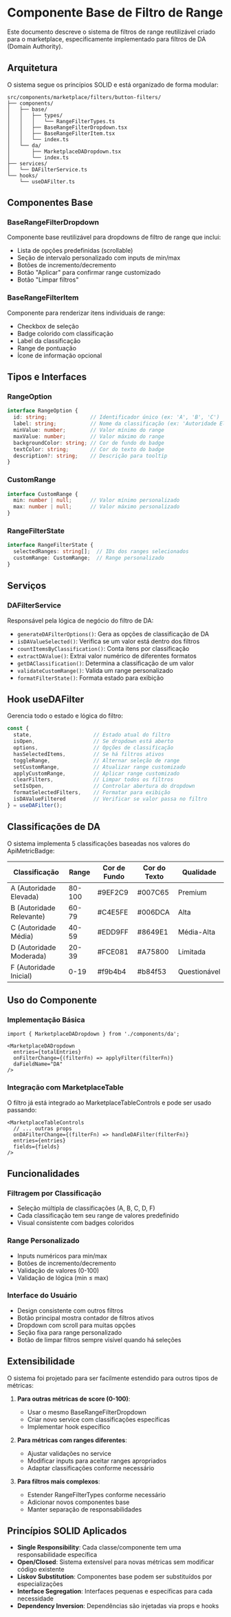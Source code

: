# Componente Base de Filtro de Range

Este documento descreve o sistema de filtros de range reutilizável criado para o marketplace, especificamente implementado para filtros de DA (Domain Authority).

## Arquitetura

O sistema segue os princípios SOLID e está organizado de forma modular:

```
src/components/marketplace/filters/button-filters/
├── components/
│   ├── base/
│   │   ├── types/
│   │   │   └── RangeFilterTypes.ts
│   │   ├── BaseRangeFilterDropdown.tsx
│   │   ├── BaseRangeFilterItem.tsx
│   │   └── index.ts
│   └── da/
│       ├── MarketplaceDADropdown.tsx
│       └── index.ts
├── services/
│   └── DAFilterService.ts
└── hooks/
    └── useDAFilter.ts
```

## Componentes Base

### BaseRangeFilterDropdown
Componente base reutilizável para dropdowns de filtro de range que inclui:
- Lista de opções predefinidas (scrollable)
- Seção de intervalo personalizado com inputs de min/max
- Botões de incremento/decremento
- Botão "Aplicar" para confirmar range customizado
- Botão "Limpar filtros"

### BaseRangeFilterItem
Componente para renderizar itens individuais de range:
- Checkbox de seleção
- Badge colorido com classificação
- Label da classificação
- Range de pontuação
- Ícone de informação opcional

## Tipos e Interfaces

### RangeOption
```typescript
interface RangeOption {
  id: string;              // Identificador único (ex: 'A', 'B', 'C')
  label: string;           // Nome da classificação (ex: 'Autoridade Elevada')
  minValue: number;        // Valor mínimo do range
  maxValue: number;        // Valor máximo do range
  backgroundColor: string; // Cor de fundo do badge
  textColor: string;       // Cor do texto do badge
  description?: string;    // Descrição para tooltip
}
```

### CustomRange
```typescript
interface CustomRange {
  min: number | null;      // Valor mínimo personalizado
  max: number | null;      // Valor máximo personalizado
}
```

### RangeFilterState
```typescript
interface RangeFilterState {
  selectedRanges: string[];  // IDs dos ranges selecionados
  customRange: CustomRange;  // Range personalizado
}
```

## Serviços

### DAFilterService
Responsável pela lógica de negócio do filtro de DA:

- `generateDAFilterOptions()`: Gera as opções de classificação de DA
- `isDAValueSelected()`: Verifica se um valor está dentro dos filtros
- `countItemsByClassification()`: Conta itens por classificação
- `extractDAValue()`: Extrai valor numérico de diferentes formatos
- `getDAClassification()`: Determina a classificação de um valor
- `validateCustomRange()`: Valida um range personalizado
- `formatFilterState()`: Formata estado para exibição

## Hook useDAFilter

Gerencia todo o estado e lógica do filtro:

```typescript
const {
  state,                    // Estado atual do filtro
  isOpen,                   // Se dropdown está aberto
  options,                  // Opções de classificação
  hasSelectedItems,         // Se há filtros ativos
  toggleRange,              // Alternar seleção de range
  setCustomRange,           // Atualizar range customizado
  applyCustomRange,         // Aplicar range customizado
  clearFilters,             // Limpar todos os filtros
  setIsOpen,                // Controlar abertura do dropdown
  formatSelectedFilters,    // Formatar para exibição
  isDAValueFiltered         // Verificar se valor passa no filtro
} = useDAFilter();
```

## Classificações de DA

O sistema implementa 5 classificações baseadas nos valores do ApiMetricBadge:

| Classificação | Range | Cor de Fundo | Cor do Texto | Qualidade |
|---------------|--------|--------------|--------------|-----------|
| A (Autoridade Elevada) | 80-100 | #9EF2C9 | #007C65 | Premium |
| B (Autoridade Relevante) | 60-79  | #C4E5FE | #006DCA | Alta |
| C (Autoridade Média)       | 40-59  | #EDD9FF | #8649E1 | Média-Alta |
| D (Autoridade Moderada)   | 20-39  | #FCE081 | #A75800 | Limitada |
| F (Autoridade Inicial)     | 0-19   | #f9b4b4 | #b84f53 | Questionável |

## Uso do Componente

### Implementação Básica
```tsx
import { MarketplaceDADropdown } from './components/da';

<MarketplaceDADropdown
  entries={totalEntries}
  onFilterChange={(filterFn) => applyFilter(filterFn)}
  daFieldName="DA"
/>
```

### Integração com MarketplaceTable
O filtro já está integrado ao MarketplaceTableControls e pode ser usado passando:

```tsx
<MarketplaceTableControls
  // ... outras props
  onDAFilterChange={(filterFn) => handleDAFilter(filterFn)}
  entries={entries}
  fields={fields}
/>
```

## Funcionalidades

### Filtragem por Classificação
- Seleção múltipla de classificações (A, B, C, D, F)
- Cada classificação tem seu range de valores predefinido
- Visual consistente com badges coloridos

### Range Personalizado
- Inputs numéricos para min/max
- Botões de incremento/decremento
- Validação de valores (0-100)
- Validação de lógica (min ≤ max)

### Interface do Usuário
- Design consistente com outros filtros
- Botão principal mostra contador de filtros ativos
- Dropdown com scroll para muitas opções
- Seção fixa para range personalizado
- Botão de limpar filtros sempre visível quando há seleções

## Extensibilidade

O sistema foi projetado para ser facilmente estendido para outros tipos de métricas:

1. **Para outras métricas de score (0-100)**:
   - Usar o mesmo BaseRangeFilterDropdown
   - Criar novo service com classificações específicas
   - Implementar hook específico

2. **Para métricas com ranges diferentes**:
   - Ajustar validações no service
   - Modificar inputs para aceitar ranges apropriados
   - Adaptar classificações conforme necessário

3. **Para filtros mais complexos**:
   - Estender RangeFilterTypes conforme necessário
   - Adicionar novos componentes base
   - Manter separação de responsabilidades

## Princípios SOLID Aplicados

- **Single Responsibility**: Cada classe/componente tem uma responsabilidade específica
- **Open/Closed**: Sistema extensível para novas métricas sem modificar código existente
- **Liskov Substitution**: Componentes base podem ser substituídos por especializações
- **Interface Segregation**: Interfaces pequenas e específicas para cada necessidade
- **Dependency Inversion**: Dependências são injetadas via props e hooks

